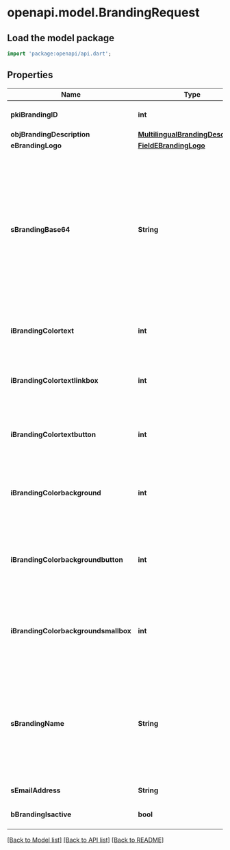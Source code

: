 # openapi.model.BrandingRequest

## Load the model package
```dart
import 'package:openapi/api.dart';
```

## Properties
Name | Type | Description | Notes
------------ | ------------- | ------------- | -------------
**pkiBrandingID** | **int** | The unique ID of the Branding | [optional] 
**objBrandingDescription** | [**MultilingualBrandingDescription**](MultilingualBrandingDescription.md) |  | 
**eBrandingLogo** | [**FieldEBrandingLogo**](FieldEBrandingLogo.md) |  | 
**sBrandingBase64** | **String** | The Base64 encoded binary content of the branding logo. This need to match image type selected in eBrandingLogo if you supply an image. If you select 'Default', the logo will be deleted and the default one will be used. | [optional] 
**iBrandingColortext** | **int** | The color of the text. This is a RGB color converted into integer | 
**iBrandingColortextlinkbox** | **int** | The color of the text in the link box. This is a RGB color converted into integer | 
**iBrandingColortextbutton** | **int** | The color of the text in the button. This is a RGB color converted into integer | 
**iBrandingColorbackground** | **int** | The color of the background. This is a RGB color converted into integer | 
**iBrandingColorbackgroundbutton** | **int** | The color of the background of the button. This is a RGB color converted into integer | 
**iBrandingColorbackgroundsmallbox** | **int** | The color of the background of the small box. This is a RGB color converted into integer | 
**sBrandingName** | **String** | The name of the Branding  This value will only be set if you wish to overwrite the default name. If you want to keep the default name, leave this property empty | [optional] 
**sEmailAddress** | **String** | The email address. | [optional] 
**bBrandingIsactive** | **bool** | Whether the Branding is active or not | 

[[Back to Model list]](../README.md#documentation-for-models) [[Back to API list]](../README.md#documentation-for-api-endpoints) [[Back to README]](../README.md)


